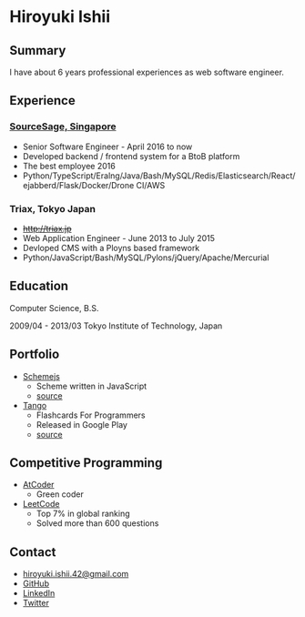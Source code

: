 
# Hiroyuki Ishii

## Summary

I have about 6 years professional experiences as web software engineer.

## Experience

### [SourceSage, Singapore](https://sourcesage.co)

- Senior Software Engineer - April 2016 to now
- Developed backend / frontend system for a BtoB platform
- The best employee 2016
- Python/TypeScript/Eralng/Java/Bash/MySQL/Redis/Elasticsearch/React/ejabberd/Flask/Docker/Drone CI/AWS

### Triax, Tokyo Japan

- ~~http://triax.jp~~
- Web Application Engineer - June 2013 to July 2015
- Devloped CMS with a Ployns based framework
- Python/JavaScript/Bash/MySQL/Pylons/jQuery/Apache/Mercurial

## Education

Computer Science, B.S.

2009/04 - 2013/03 Tokyo Institute of Technology, Japan

## Portfolio

- [Schemejs](http://her0e1c1.github.io/schemejs)
  - Scheme written in JavaScript
  - [source](https://github.com/her0e1c1/schemejs)
- [Tango](https://play.google.com/store/apps/details?id=com.her0e1c1.tango)
  - Flashcards For Programmers
  - Released in Google Play
  - [source](https://github.com/her0e1c1/tango)

## Competitive Programming

- [AtCoder](https://atcoder.jp/users/her0)
  - Green coder
- [LeetCode](https://leetcode.com/her0e1c1)
  - Top 7% in global ranking
  - Solved more than 600 questions

## Contact

- hiroyuki.ishii.42@gmail.com
- [GitHub](https://github.com/her0e1c1)
- [LinkedIn](https://jp.linkedin.com/in/ishii-hiroyuki-04052893)
- [Twitter](https://twitter.com/hiroyukiishi1)
